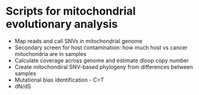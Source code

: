 # Scripts for mitochondrial evolutionary analysis

* Map reads and call SNVs in mitochondrial genome
* Secondary screen for host contamination: how much host vs cancer mitochondria are in samples
* Calculate coverage across genome and estimate dloop copy number
* Create mitochondiral SNV-based phylogeny from differences between samples
* Mutational bias identification - C>T
* dN/dS